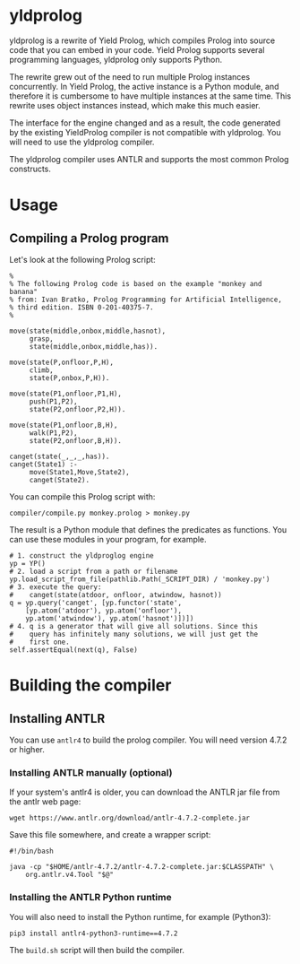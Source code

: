# yldprolog

yldprolog is a rewrite of Yield Prolog, which compiles Prolog into source code that you can embed in your code. Yield Prolog supports several programming languages, yldprolog only supports Python.

The rewrite grew out of the need to run multiple Prolog instances concurrently. In Yield Prolog, the active instance is a Python module, and therefore it is cumbersome to have multiple instances at the same time. This rewrite uses object instances instead, which make this much easier.

The interface for the engine changed and as a result, the code generated by the existing YieldProlog compiler is not compatible with yldprolog. You will need to use the yldprolog compiler.

The yldprolog compiler uses ANTLR and supports the most common Prolog constructs.

# Usage

## Compiling a Prolog program

Let's look at the following Prolog script:

```
%
% The following Prolog code is based on the example "monkey and banana"
% from: Ivan Bratko, Prolog Programming for Artificial Intelligence,
% third edition. ISBN 0-201-40375-7.
%

move(state(middle,onbox,middle,hasnot),
     grasp,
     state(middle,onbox,middle,has)).

move(state(P,onfloor,P,H),
     climb,
     state(P,onbox,P,H)).

move(state(P1,onfloor,P1,H),
     push(P1,P2),
     state(P2,onfloor,P2,H)).

move(state(P1,onfloor,B,H),
     walk(P1,P2),
     state(P2,onfloor,B,H)).

canget(state(_,_,_,has)).
canget(State1) :-
     move(State1,Move,State2),
     canget(State2).
```

You can compile this Prolog script with:

```
compiler/compile.py monkey.prolog > monkey.py
```

The result is a Python module that defines the predicates as functions.
You can use these modules in your program, for example.

```
# 1. construct the yldproglog engine
yp = YP()
# 2. load a script from a path or filename
yp.load_script_from_file(pathlib.Path(_SCRIPT_DIR) / 'monkey.py')
# 3. execute the query:
#    canget(state(atdoor, onfloor, atwindow, hasnot))
q = yp.query('canget', [yp.functor('state',
	[yp.atom('atdoor'), yp.atom('onfloor'),
	yp.atom('atwindow'), yp.atom('hasnot')])])
# 4. q is a generator that will give all solutions. Since this
#    query has infinitely many solutions, we will just get the
#    first one.
self.assertEqual(next(q), False)
```

# Building the compiler

## Installing ANTLR

You can use `antlr4` to build the prolog compiler. You will need version 4.7.2 or higher.

### Installing ANTLR manually (optional)

If your system's antlr4 is older, you can download the ANTLR jar file from
the antlr web page:

```
wget https://www.antlr.org/download/antlr-4.7.2-complete.jar
```

Save this file somewhere, and create a wrapper script:

```
#!/bin/bash

java -cp "$HOME/antlr-4.7.2/antlr-4.7.2-complete.jar:$CLASSPATH" \
	org.antlr.v4.Tool "$@"
```

### Installing the ANTLR Python runtime

You will also need to install the Python runtime, for example (Python3):

```
pip3 install antlr4-python3-runtime==4.7.2
```

The `build.sh` script will then build the compiler.
 

